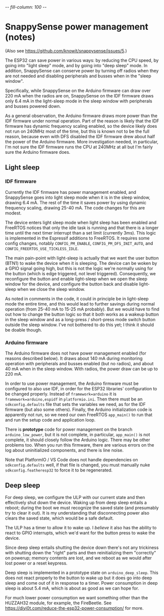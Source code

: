 -*- fill-column: 100 -*-

# SnappySense power management (notes)

(Also see https://github.com/knowit/snappysense/issues/5.)

The ESP32 can save power in various ways: by reducing the CPU speed, by going into "light sleep"
mode, and by going into "deep sleep" mode.  In addition, SnappySense can conserve power by turning
off radios when they are not needed and disabling peripherals and busses when in the "sleep window".

Specifically, while SnappySense on the Arduino firmware can draw over 220 mA when the radios are on,
SnappySense on the IDF firmware draws only 6.4 mA in the light-sleep mode in the sleep window with
peripherals and busses powered down.

As a general observation, the Arduino firmware draws more power than the IDF firmware under normal
operation.  Part of the reason is likely that the IDF firmware has dynamic frequency scaling
enabled, so the device likely does not run on 240MHz most of the time, but this is known not to be
the full reason, because even with DFS disabled the IDF firmware drew about half the power of the
Arduino firmware.  More investigation needed, in particular, I'm not sure the IDF firmware runs the
CPU at 240MHz at all but I'm fairly sure the Arduino firmware does.

## Light sleep

### IDF firmware

Currently the IDF firmware has power management enabled, and SnappySense goes into light sleep mode
when it is in the sleep window, drawing 6.4 mA.  The rest of the time it saves power by using
dynamic frequency scaling, drawing 25-40 mA.  The code changes for this are modest.

The device enters light sleep mode when light sleep has been enabled and FreeRTOS notices that only
the idle task is running and that there is a longer time until the next timer interrupt than a set
limit (currently 3ms).  This logic is implemented in the Espressif additions to FreeRTOS.  It
requires some config changes, notably `CONFIG_PM_ENABLE`, `CONFIG_PM_DFS_INIT_AUTO`, and
`CONFIG_FREERTOS_USE_TICKLESS_IDLE`.

The main pain-point with light-sleep is actually that we want the user button (BTN1) to wake the
device when it is sleeping.  The device can be woken by a GPIO signal going high, but this is not
the logic we're normally using for the button (which is edge triggered, not level triggered).
Consequently, we reconfigure the button and enable light-sleep when we open the sleep window for the
device, and configure the button back and disable light-sleep when we close the sleep window.

As noted in comments in the code, it could in principle be in light-sleep mode the entire time, and
this would lead to further savings during normal operation (from 25-40 mA to 15-25 mA probably).
But we would have to find out how to change the button logic so that it both works as a wakeup
button in the sleep window and as a long-press / short-press mode switch button outside the sleep
window.  I've not bothered to do this yet; I think it should be doable though.

### Arduino firmware

The Arduino firmware does not have power management enabled (for reasons described below).  It draws
about 140 mA during monitoring operation with peripherals and busses enabled (but no radios), and
about 40 mA when in the sleep window.  With radios, the power draw can be up to 220 mA.

In order to use power management, the Arduino firmware must be configured to also use IDF, in order
for the ESP32 libraries' configuration to be changed properly.  Instead of `framework=arduino` it is
`framework=arduino,espidf` in `platformio.ini`.  Then there must be an `sdkconfig.defaults` file
that sets the variables we need, as for the IDF firmware (but also some others).  Finally, the
Arduino initialization code is apparently not run, so we need our own FreeRTOS `app_main()` to run
that and run the setup code and application loop.

There is **prototype** code for power management on the branch `arduino_low_power`, but it is not
complete, in particular, `app_main()` is not complete, it should closely follow the Arduino logic.
There may be other problems too.  When you run this firmware, there are various errors on the log
about uninitialized components, and there is line noise.

Note that PlatformIO / VS Code does not handle dependencies on `sdkconfig.defaults` well, if that
file is changed, you must manually nuke `sdkconfig.featheresp32` to force it to be regenerated.

## Deep sleep

For deep sleep, we configure the ULP with our current state and then effectively shut down the
device.  Waking up from deep sleep entails a reboot; during the boot we must recognize the saved
state (and presumably try to clear it out).  It is my understanding that disconnecting power also
clears the saved state, which would be a safe default.

The ULP has a timer to allow it to wake up.  I *believe* it also has the ability to react to GPIO
interrupts, which we'd want for the button press to wake the device.

Since deep sleep entails shutting the device down there's not any trickiness with shutting down the
"right" parts and then reinitializing them "correctly" on powerup; memory contents are lost, and we
reboot as we would after lost power or a reset keypress.

Deep sleep is implemented in a prototype state on `arduino_deep_sleep`.  This does not react properly
to the button to wake up but it does go into deep sleep and come out of it in response to a timer.
Power consumption in deep sleep is about 5.4 mA, which is about as good as we can hope for.

For much lower power consumption we want something other than the HUZZAH32 module, for example, the
FireBeetle.  See https://diyi0t.com/reduce-the-esp32-power-consumption/ for more.

